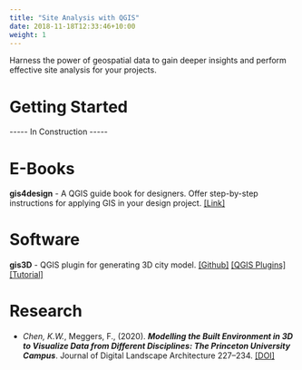 ```yaml
---
title: "Site Analysis with QGIS"
date: 2018-11-18T12:33:46+10:00
weight: 1
---
```


Harness the power of geospatial data to gain deeper insights and perform effective site analysis for your projects.

# Getting Started 
----- In Construction -----

# E-Books
**gis4design** - A QGIS guide book for designers. Offer step-by-step instructions for applying GIS in your design project. <a href="https://chenkianwee.github.io/gis4design" target="_blank">[Link]</a>

# Software
**gis3D** - QGIS plugin for generating 3D city model. <a href="https://github.com/chenkianwee/gis3d" target="_blank">[Github]</a> <a href="https://plugins.qgis.org/plugins/gis3d/#plugin-versions" target="_blank">[QGIS Plugins]</a> <a href="https://chenkianwee.github.io/gis4design/docs/02/03_princeton2.html" target="_blank">[Tutorial]</a>

# Research
- *Chen, K.W.*, Meggers, F., (2020). ***Modelling the Built Environment in 3D to Visualize Data from Different Disciplines: The Princeton University Campus***. Journal of Digital Landscape Architecture 227–234. <a href="https://doi.org/doi:10.14627/537690024" target="_blank">[DOI]</a>